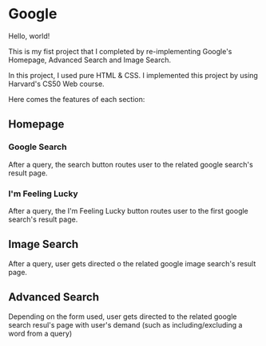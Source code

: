 # Google

Hello, world!

This is my fist project that I completed by re-implementing Google's Homepage, Advanced Search and Image Search.

In this project, I used pure HTML & CSS. I implemented this project by using Harvard's CS50 Web course. 

Here comes the features of each section:

<h2> Homepage </h2>

<h3> Google Search </h3>

After a query, the search button routes user to the related google search's result page.

<h3> I'm Feeling Lucky </h3>

After a query, the I'm Feeling Lucky button routes user to the first google search's result page.

<h2> Image Search </h2>

After a query, user gets directed o the related google image search's result page.

<h2> Advanced Search </h2>

Depending on the form used, user gets directed to the related google search resul's page with user's demand (such as including/excluding a word from a query)


